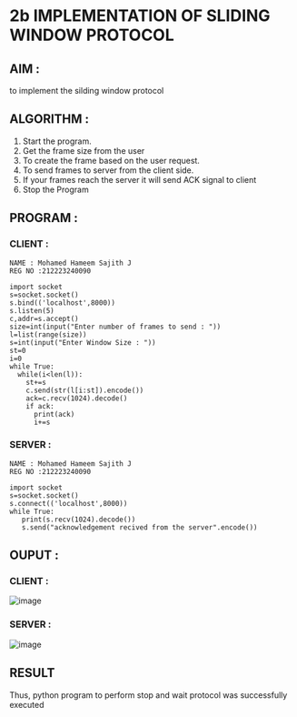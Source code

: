 # 2b IMPLEMENTATION OF SLIDING WINDOW PROTOCOL

## AIM :
to implement the silding window protocol

## ALGORITHM :
1. Start the program.
2. Get the frame size from the user
3. To create the frame based on the user request.
4. To send frames to server from the client side.
5. If your frames reach the server it will send ACK signal to client
6. Stop the Program
   
## PROGRAM :

### CLIENT :

```
NAME : Mohamed Hameem Sajith J
REG NO :212223240090

import socket
s=socket.socket()
s.bind(('localhost',8000))
s.listen(5)
c,addr=s.accept()
size=int(input("Enter number of frames to send : "))
l=list(range(size))
s=int(input("Enter Window Size : "))
st=0
i=0
while True:
  while(i<len(l)):
    st+=s
    c.send(str(l[i:st]).encode())
    ack=c.recv(1024).decode()
    if ack:
      print(ack)
      i+=s

```
### SERVER :

```
NAME : Mohamed Hameem Sajith J
REG NO :212223240090

import socket
s=socket.socket()
s.connect(('localhost',8000))
while True: 
   print(s.recv(1024).decode())
   s.send("acknowledgement recived from the server".encode())

```
## OUPUT :

### CLIENT :

![image](https://github.com/user-attachments/assets/44bdc0e2-7125-4233-afe0-894dd7a032f2)

### SERVER :

![image](https://github.com/user-attachments/assets/06460379-f41c-47ca-a7d1-6f907ff79a61)

## RESULT
Thus, python program to perform stop and wait protocol was successfully executed
